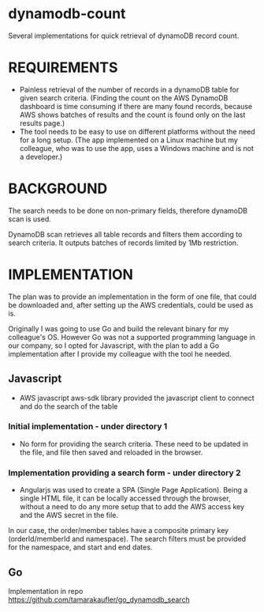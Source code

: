 # dynamodb-count
Several implementations for quick retrieval of dynamoDB record count.

# REQUIREMENTS

* Painless retrieval of the number of records in a dynamoDB table for given search criteria. (Finding the count on the AWS DynamoDB dashboard is time consuming if there are many found records, because AWS shows batches of results and the count is found only on the last results page.)
* The tool needs to be easy to use on different platforms without the need for a long setup. (The app implemented on a Linux machine but my colleague, who was to use the app, uses a Windows machine and is not a developer.)

# BACKGROUND

The search needs to be done on non-primary fields, therefore dynamoDB scan is used.

DynamoDB scan retrieves all table records and filters them according to search criteria. It outputs batches of records limited by 1Mb restriction.  

# IMPLEMENTATION

The plan was to provide an implementation in the form of one file, that could be downloaded and, after setting up the AWS credentials, could be used as is.

Originally I was going to use Go and build the relevant binary for my colleague's OS. However Go was not a supported programming language in our company, so I opted for Javascript, with the plan to add a Go implementation after I provide my colleague with the tool he needed.

## Javascript

* AWS javascript aws-sdk library provided the javascript client to connect and do the search of the table

### Initial implementation - under directory 1

* No form for providing the search criteria. These need to be updated in the file, and file then saved and reloaded in the browser.
    
### Implementation providing a search form - under directory 2

* Angularjs was used to create a SPA (Single Page Application). Being a single HTML file, it can be locally accessed through the browser, without a need to do any more setup that to add the AWS access key and the AWS secret in the file.

In our case, the order/member tables have a composite primary key (orderId/memberId and namespace). The search filters must be provided for the namespace, and start and end dates.

## Go

Implementation in repo https://github.com/tamarakaufler/go_dynamodb_search
